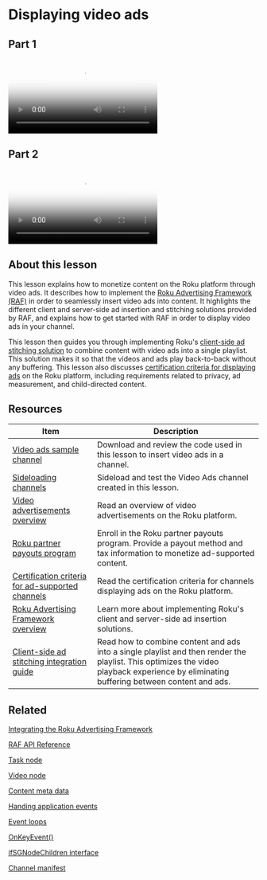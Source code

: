 # Displaying video ads

## Part 1

<video title="Roku SceneGraph Developers: Core concepts (part 1)" poster="https://image.roku.com/ZHZscHItMTc2/rsg-unit10-video-ads.png">
    <source src="https://image.roku.com/ZHZscHItMTc2/rsg-unit10-video-ads-part1.mp4">
</video>

## Part 2

<video title="Roku SceneGraph Developers: Core concepts (part 2)" poster="https://image.roku.com/ZHZscHItMTc2/rsg-unit10-video-ads.png">
    <source src="https://image.roku.com/ZHZscHItMTc2/rsg-unit10-video-ads-part2.mp4">
</video>

## About this lesson

This lesson explains how to monetize content on the Roku platform through video ads. It describes how to implement the [Roku Advertising Framework (RAF)](/docs/developer-program/advertising/roku-advertising-framework.md) in order to seamlessly insert video ads into content. It highlights the different client and server-side ad insertion and stitching solutions provided by RAF, and explains how to get started with RAF in order to display video ads in your channel.  

This lesson then guides you through implementing Roku's [client-side ad stitching solution](/docs/developer-program/advertising/csas.md) to combine content with video ads into a single playlist. This solution makes it so that the videos and ads play back-to-back without any buffering. This lesson also discusses [certification criteria for displaying ads](/docs/developer-program/certification/certification.md#1-advertising) on the Roku platform, including requirements related to privacy, ad measurement, and child-directed content.

## Resources

| Item                                                         | Description                                                  |
| ------------------------------------------------------------ | ------------------------------------------------------------ |
| [Video ads sample channel](https://github.com/rokudev/scenegraph-master-sample/tree/master/VideoAds) | Download and review the code used in this lesson to insert video ads in a channel. |
| [Sideloading channels](/docs/developer-program/getting-started/developer-setup.md#step-2-accessing-the-development-application-installer) | Sideload and test the Video Ads channel created in this lesson. |
| [Video advertisements overview](/docs/features/monetization/video-advertisements.md) | Read an overview of video advertisements on the Roku platform. |
| [Roku partner payouts program](/developer/billing)           | Enroll in the Roku partner payouts program. Provide a payout method and tax information to monetize ad-supported content. |
| [Certification criteria for ad-supported channels](/docs/developer-program/certification/certification.md#1-advertising) | Read the certification criteria for channels displaying ads on the Roku platform. |
| [Roku Advertising Framework overview](/docs/developer-program/advertising/roku-advertising-framework.md) | Learn more about implementing Roku's client and server-side ad insertion solutions. |
| [Client-side ad stitching integration guide](/docs/developer-program/advertising/csas.md) | Read how to combine content and ads into a single playlist and then render the playlist. This optimizes the video playback experience by eliminating buffering between content and ads. |

## Related

[Integrating the Roku Advertising Framework](http://confluence.portal.roku.com:8443/docs/developer-program/advertising/integrating-roku-advertising-framework.md) 

[RAF API Reference](/docs/developer-program/advertising/raf-api.md)

[Task node](/docs/references/scenegraph/control-nodes/task.md)

[Video node](/docs/references/scenegraph/media-playback-nodes/video.md)

[Content meta data](/docs/developer-program/getting-started/architecture/content-metadata.md)

[Handing application events](/docs/developer-program/core-concepts/handling-application-events.md)

[Event loops](/docs/developer-program/core-concepts/event-loops.md)

[OnKeyEvent()](/docs/references/scenegraph/component-functions/onkeyevent.md)

[ifSGNodeChildren interface](/docs/references/brightscript/interfaces/ifsgnodechildren.md)

[Channel manifest](/docs/developer-program/getting-started/architecture/channel-manifest.md#launch-requirement-attributes)

